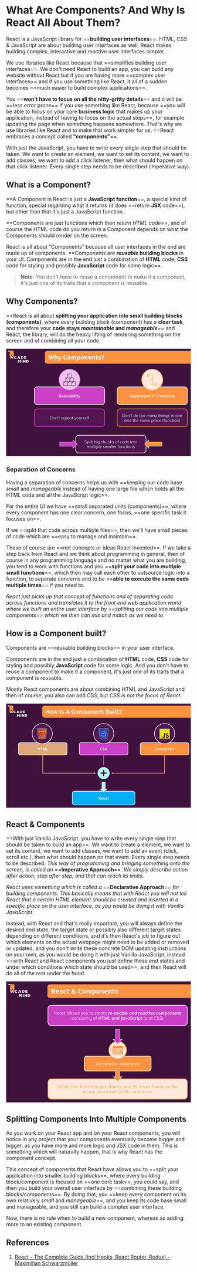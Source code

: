 # What Are Components? And Why Is React All About Them?

React is a JavaScript library for ==**building user interfaces**==. HTML, CSS & JavaScript are about building user interfaces as well. React makes building complex, interactive and reactive user interfaces simpler.

We use libraries like React because that ==simplifies building user interfaces==. We don't need React to build an app, you can build any website without React but if you are having more ==complex user interfaces== and if you use something like React, it all of a sudden becomes ==much easier to build complex applications==.

You ==**won't have to focus on all the nitty-gritty details**== and it will be ==less error prone== if you use something like React, because ==you will be able to focus on your core **business logic** that makes up your application, instead of having to focus on the actual steps==, for example updating the page when something happens somewhere. That's why we use libraries like React and to make that work simpler for us, ==React embraces a concept called **"components"**==.

With just the JavaScript, you have to write every single step that should be taken. We want to create an element, we want to set its content, we want to add classes, we want to add a click listener, then what should happen on that click listener. Every single step needs to be described (imperative way).

## What is a Component?

==A Component in React is just a **JavaScript function**==, a special kind of function, special regarding what it returns (it does ==return **JSX** code==), but other than that it's just a JavaScript function.

==Components are just functions which then _return HTML code_==, and of course the HTML code do you return in a Component depends on what the Components should render on the screen.

React is all about “Components” because all user interfaces in the end are made up of components. ==Components are **_reusable_ building blocks** in your UI. Components are in the end just a combination of **HTML** code, **CSS** code for styling and possibly **JavaScript** code for some logic==.

> **Note**: You don't have to reuse a component to make it a component, it's just one of its traits that a component is reusable.

## Why Components?

==React is all about **splitting your application into small building blocks (components)**, where every building block (component) has a **clear task**, and therefore your **code stays _maintainable_ and _manageable_**== and React, the library, will do the heavy lifting of rendering something on the screen and of combining all your code.

![025_why_components](..\img\025_why_components.jpg)

### Separation of Concerns

Having a separation of concerns helps us with ==keeping our code base _small_ and _manageable_ instead of having one large file which holds all the HTML code and all the JavaScript logic==.

For the entire UI we have ==small separated units (components)==, where every component has one clear concern, one focus, ==one specific task it focuses on==.

If we ==split that code across multiple files==, then we'll have small pieces of code which are ==easy to manage and maintain==.

These of course are ==not concepts or ideas React invented==. If we take a step back from React and we think about programming in general, then of course in any programming language and no matter what you are building, you tend to work with functions and you ==**split your code into multiple small functions**==, which then may call each other to outsource logic into a function, to separate concerns and to be ==**able to execute the same code multiple times**== if you need to.

_React just picks up that concept of functions and of separating code across functions and translates it to the front end web application world where we built an entire user interface by ==splitting our code into multiple components== which we then can mix and match as we need to_.

## How is a Component built?

Components are ==reusable building blocks== in your user interface. 

Components are in the end just a combination of **HTML** code, **CSS** code for styling and possibly **JavaScript** code for some logic. And you don't have to reuse a component to make it a component, it's just one of its traits that a component is reusable.

Mostly React components are about combining HTML and JavaScript and then of course, you also can add CSS, but _CSS is not the focus of React_.

![025_why_components](..\img\025_component_build.jpg)

## React & Components

==With just Vanilla JavaScript, you have to write every single step that should be taken to build an app==. We want to create a element, we want to set its content, we want to add classes, we want to add an event (click, scroll etc.), then what should happen on that event. Every single step needs to be described. _This way of programming and bringing something onto the screen, is called an_ ==**Imperative Approach**==. _We simply describe action after action, step after step, and that can reach its limits_.

_React uses something which is called a_ ==**Declarative Approach**== _for building components. This basically means that with React you will not tell React that a certain HTML element should be created and inserted in a specific place on the user interface, as you would be doing it with Vanilla JavaScript_.

Instead, with React and that's really important, you will always define the desired end state, the target state or possibly also different target states depending on different conditions, and it's then React's job to figure out which elements on the actual webpage might need to be added or removed or updated, and you don't write these concrete DOM updating instructions on your own, as you would be doing it with just Vanilla JavaScript, instead ==with React and React components you just define these end states and under which conditions which state should be used==, and then React will do all of the rest under the hood.

![025_why_components](..\img\025_react_and_components.jpg)

## Splitting Components Into Multiple Components

As you work on your React app and on your React components, you will notice in any project that your components eventually become bigger and bigger, as you have more and more logic and JSX code in them. This is something which will naturally happen, that is why React has the component concept.

This concept of components that React have allows you to ==split your application into smaller building blocks==, where every building block/component is focused on ==one core task==, you could say, and then you build your overall user interface by ==combining these building blocks/components==. By doing that, you ==keep every component on its own relatively _small_ and _manageable_==, and you keep its code base small and manageable, and you still can build a complex user interface.

Now, there is no rule when to build a new component, whereas as adding more to an existing component.

## References

1. [React - The Complete Guide (incl Hooks, React Router, Redux) - Maximilian Schwarzmüller](https://www.udemy.com/course/react-the-complete-guide-incl-redux/)

